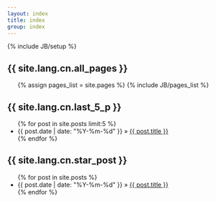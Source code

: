 ```yaml
---
layout: index
title: index
group: index
---
```


{% include JB/setup %}

<h2>{{ site.lang.cn.all_pages }}</h2>
<ul>
{% assign pages_list = site.pages %}
{% include JB/pages_list %}
</ul>

<h2>{{ site.lang.cn.last_5_p }}</h2>
<ul class="posts">
  {% for post in site.posts limit:5 %}
    <li><span>{{ post.date | date: "%Y-%m-%d" }}</span> &raquo; <a href="{{ BASE_PATH }}{{ post.url }}">{{ post.title }}</a></li>
  {% endfor %}
</ul>

<h2>{{ site.lang.cn.star_post }}</h2>
<ul class="posts">
  {% for post in site.posts %}
    <li><span>{{ post.date | date: "%Y-%m-%d" }}</span> &raquo; <a href="{{ BASE_PATH }}{{ post.url }}">{{ post.title }}</a></li>
  {% endfor %}
</ul>

